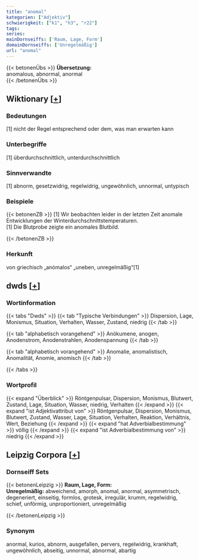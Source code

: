 ```yaml
---
title: "anomal"
kategorien: ["Adjektiv"]
schwierigkeit: ["k1", "h3", "r22"]
tags:
series:
mainDornseiffs: ['Raum, Lage, Form']
domainDornseiffs: ['Unregelmäßig']
url: "anomal"
---
```


{{< betonenÜbs >}}
**Übersetzung:**  
anomalous, abnormal, anormal  
{{< /betonenÜbs >}}

## Wiktionary [[+](https://de.wiktionary.org/wiki/anomal)]

### Bedeutungen
[1] nicht der Regel entsprechend oder dem, was man erwarten kann  

### Unterbegriffe
[1] überdurchschnittlich, unterdurchschnittlich  

### Sinnverwandte
[1] abnorm, gesetzwidrig, regelwidrig, ungewöhnlich, unnormal, untypisch  

### Beispiele
{{< betonenZB >}}
[1] Wir beobachten leider in der letzten Zeit anomale Entwicklungen der Winterdurchschnittstemperaturen.  
[1] Die Blutprobe zeigte ein anomales Blutbild.  

{{< /betonenZB >}}
### Herkunft
von griechisch „anómalos“ „uneben, unregelmäßig“[1]  



## dwds [[+](https://www.dwds.de/wb/anomal)]

### Wortinformation
{{< tabs "Dwds" >}}
{{< tab "Typische Verbindungen" >}}
Dispersion, Lage, Monismus, Situation, Verhalten, Wasser, Zustand, niedrig
{{< /tab >}}

{{< tab "alphabetisch vorangehend" >}}
Anökumene, anogen, Anodenstrom, Anodenstrahlen, Anodenspannung
{{< /tab >}}

{{< tab "alphabetisch vorangehend" >}}
Anomalie, anomalistisch, Anomalität, Anomie, anomisch
{{< /tab >}}

{{< /tabs >}}

### Wortprofil
{{< expand "Überblick" >}} Röntgenpulsar, Dispersion, Monismus, Blutwert, Zustand, Lage, Situation, Wasser, niedrig, Verhalten {{< /expand >}}
{{< expand "ist Adjektivattribut von" >}} Röntgenpulsar, Dispersion, Monismus, Blutwert, Zustand, Wasser, Lage, Situation, Verhalten, Reaktion, Verhältnis, Wert, Beziehung {{< /expand >}}
{{< expand "hat Adverbialbestimmung" >}} völlig {{< /expand >}}
{{< expand "ist Adverbialbestimmung von" >}} niedrig {{< /expand >}}

## Leipzig Corpora [[+](https://corpora.uni-leipzig.de/en/res?word=anomal&corpusId=deu_newscrawl-public_2018)]

### Dornseiff Sets
{{< betonenLeipzig >}}
**Raum, Lage, Form:**  
**Unregelmäßig:** abweichend, amorph, anomal, anormal, asymmetrisch, degeneriert, einseitig, formlos, grotesk, irregulär, krumm, regelwidrig, schief, unförmig, unproportioniert, unregelmäßig  

{{< /betonenLeipzig >}}

### Synonym
anormal, kurios, abnorm, ausgefallen, pervers, regelwidrig, krankhaft, ungewöhnlich, abseitig, unnormal, abnormal, abartig


